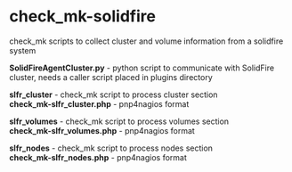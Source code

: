 # check_mk-solidfire
check_mk scripts to collect cluster and volume information from a solidfire system

<b>SolidFireAgentCluster.py</b> - python script to communicate with SolidFire cluster, needs a caller script placed in plugins directory

<b>slfr_cluster</b> - check_mk script to process cluster section<br>
<b>check_mk-slfr_cluster.php</b> - pnp4nagios format

<b>slfr_volumes</b> - check_mk script to process volumes section<br>
<b>check_mk-slfr_volumes.php</b> - pnp4nagios format

<b>slfr_nodes</b> - check_mk script to process nodes section<br>
<b>check_mk-slfr_nodes.php</b> - pnp4nagios format
